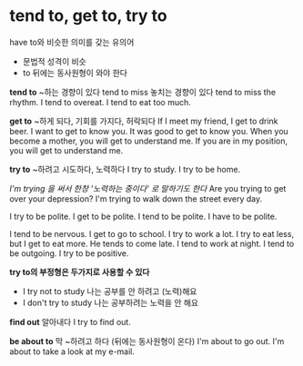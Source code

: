 # tend to, get to, try to

have to와 비슷한 의미를 갖는 유의어

- 문법적 성격이 비슷
- to 뒤에는 동사원형이 와야 한다

**tend to** ~하는 경향이 있다
tend to miss 놓치는 경향이 있다
tend to miss the rhythm.
I tend to overeat.
I tend to eat too much.

**get to** ~하게 되다, 기회를 가지다, 허락되다
If I meet my friend, I get to drink beer.
I want to get to know you.
It was good to get to know you.
When you become a mother, you will get to understand me.
If you are in my position, you will get to understand me.

**try to** ~하려고 시도하다, 노력하다
I try to study.
I try to be home.

*I'm trying 을 써서 한창 '노력하는 중이다' 로 말하기도 한다*
Are you trying to get over your depression?
I'm trying to walk down the street every day.

I try to be polite.
I get to be polite.
I tend to be polite.
I have to be polite.

I tend to be nervous.
I get to go to school.
I try to work a lot.
I try to eat less, but I get to eat more.
He tends to come late.
I tend to work at night.
I tend to be outgoing.
I try to be positive.

**try to의 부정형은 두가지로 사용할 수 있다**

- I try not to study 나는 공부를 안 하려고 (노력)해요
- I don't try to study 나는 공부하려는 노력을 안 해요

**find out** 알아내다
I try to find out.

**be about to** 막 ~하려고 하다 (뒤에는 동사원형이 온다)
I'm about to go out.
I'm about to take a look at my e-mail.